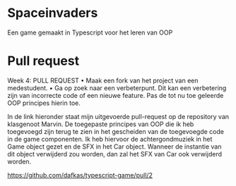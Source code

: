 # Spaceinvaders

Een game gemaakt in Typescript voor het leren van OOP

# Pull request

Week 4: PULL REQUEST
• Maak een fork van het project van een medestudent.
• Ga op zoek naar een verbeterpunt. Dit kan een verbetering zijn van
incorrecte code of een nieuwe feature. Pas de tot nu toe geleerde OOP
principes hierin toe.

In de link hieronder staat mijn uitgevoerde pull-request op de repository van klasgenoot Marvin. De toegepaste principes van OOP die ik heb toegevoegd zijn terug te zien in het gescheiden van de toegevoegde code in de game componenten. Ik heb hiervoor de achtergondmuziek in het Game object gezet en de SFX in het Car object. Wanneer de instantie van dit object verwijderd zou worden, dan zal het SFX van Car ook verwijderd worden.

https://github.com/dafkas/typescript-game/pull/2